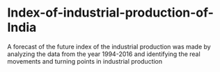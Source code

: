 # Index-of-industrial-production-of-India
A forecast of the future index of the industrial production was made by analyzing the data from the year 1994-2016  and identifying the real movements and turning points in industrial production
